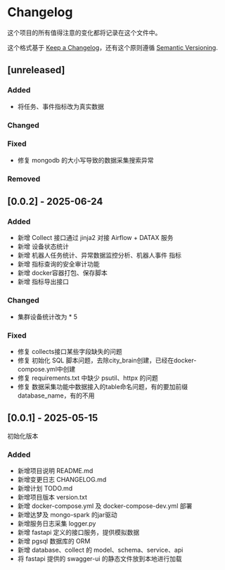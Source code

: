 # Changelog

这个项目的所有值得注意的变化都将记录在这个文件中。

这个格式基于 [Keep a Changelog](https://keepachangelog.com/en/1.1.0/)，还有这个原则遵循 [Semantic Versioning](https://semver.org/spec/v2.0.0.html).

## [unreleased]
### Added
- 将任务、事件指标改为真实数据
### Changed
### Fixed
- 修复 mongodb 的大小写导致的数据采集搜索异常
### Removed

## [0.0.2] - 2025-06-24

### Added
- 新增 Collect 接口通过 jinja2 对接 Airflow + DATAX 服务
- 新增 设备状态统计
- 新增 机器人任务统计、异常数据监控分析、机器人事件 指标
- 新增 指标查询的安全审计功能
- 新增 docker容器打包、保存脚本
- 新增 指标导出接口

### Changed
- 集群设备统计改为 * 5

### Fixed
- 修复 collects接口某些字段缺失的问题
- 修复 初始化 SQL 脚本问题，去除city_brain创建，已经在docker-compose.yml中创建
- 修复 requirements.txt 中缺少 psutil、httpx 的问题
- 修复 数据采集功能中数据接入的table命名问题，有的要加前缀 database_name，有的不用


## [0.0.1] - 2025-05-15

初始化版本

### Added
- 新增项目说明 README.md
- 新增变更日志 CHANGELOG.md
- 新增计划 TODO.md
- 新增项目版本 version.txt
- 新增 docker-compose.yml 及 docker-compose-dev.yml 部署
- 新增达梦及 mongo-spark 的jar驱动
- 新增服务日志采集 logger.py
- 新增 fastapi 定义的接口服务，提供模拟数据
- 新增 pgsql 数据库的 ORM
- 新增 database、collect 的 model、schema、service、api
- 将 fastapi 提供的 swagger-ui 的静态文件放到本地进行加载



